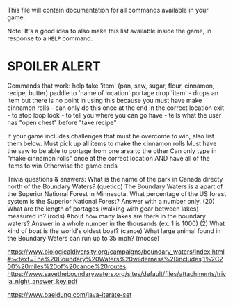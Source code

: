 This file will contain documentation for all commands available in your game.

Note:  It's a good idea to also make this list available inside the game, in response to a `HELP` command.


# SPOILER ALERT
Commands that work:
help
take 'item' (pan, saw, sugar, flour, cinnamon, recipe, butter)
paddle to 'name of location'
portage
drop 'item' - drops an item but there is no point in using this because you must have 
make cinnamon rolls - can only do this once at the end in the correct location
exit - to stop loop
look - to tell you where you can go
have - tells what the user has
"open chest" before "take recipe"


If your game includes challenges that must be overcome to win, also list them below.
Must pick up all items to make the cinnamon rolls
Must have the saw to be able to portage from one area to the other
Can only type in "make cinnamon rolls" once at the correct location AND have all of the items to win
Otherwise the game ends

Trivia questions & answers:
What is the name of the park in Canada directy north of the Boundary Waters? (quetico)
The Boundary Waters is a apart of the Superior National Forest in Minnesota. What percentage of the US forest system is the Superior National Forest? Answer with a number only. (20)
What are the length of portages (walking with gear between lakes) measured in? (rods)
About how many lakes are there in the boundary waters? Answer in a whole number in the thousands (ex. 1 is 1000) (2)
What kind of boat is the world's oldest boat? (canoe)
What large animal found in the Boundary Waters can run up to 35 mph? (moose)


https://www.biologicaldiversity.org/campaigns/boundary_waters/index.html#:~:text=The%20Boundary%20Waters%20wilderness%20includes,1%2C200%20miles%20of%20canoe%20routes.
https://www.savetheboundarywaters.org/sites/default/files/attachments/trivia_night_answer_key.pdf

https://www.baeldung.com/java-iterate-set
